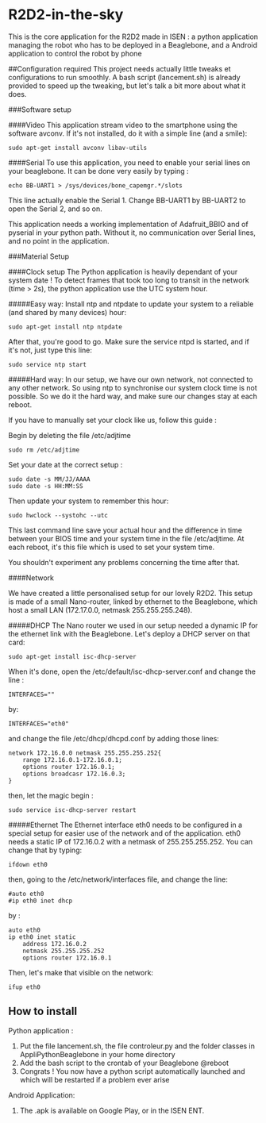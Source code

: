 # R2D2-in-the-sky

This is the core application for the R2D2 made in ISEN : a python application managing the robot who has to be deployed in a Beaglebone, and a Android application to control the robot by phone

##Configuration required
This project needs actually little tweaks et configurations to run smoothly. A bash script (lancement.sh) is already provided to speed up the tweaking, but let's talk a bit more about what it does.

###Software setup

####Video
This application stream video to the smartphone using the software avconv. If it's not installed, do it with a simple line (and a smile):

	sudo apt-get install avconv libav-utils

####Serial
To use this application, you need to enable your serial lines on your beaglebone. It can be done very easily by typing :
	
	echo BB-UART1 > /sys/devices/bone_capemgr.*/slots

This line actually enable the Serial 1. Change BB-UART1 by BB-UART2 to open the Serial 2, and so on.

This application needs a working implementation of Adafruit_BBIO and of pyserial in your python path. Without it, no communication over Serial lines, and no point in the application.

###Material Setup

####Clock setup
The Python application is heavily dependant of your system date ! To detect frames that took too long to transit in the network (time > 2s), the python application use the UTC system hour. 

#####Easy way:
Install ntp and ntpdate to update your system to a reliable (and shared by many devices) hour:

	sudo apt-get install ntp ntpdate

After that, you're good to go. Make sure the service ntpd is started, and if it's not, just type this line:

	sudo service ntp start

#####Hard way:
In our setup, we have our own network, not connected to any other network. So using ntp to synchronise our system clock time is not possible. So we do it the hard way, and make sure our changes stay at each reboot.

If you have to manually set your clock like us, follow this guide :

Begin by deleting the file /etc/adjtime

	sudo rm /etc/adjtime

Set your date at the correct setup :

	sudo date -s MM/JJ/AAAA
	sudo date -s HH:MM:SS

Then update your system to remember this hour:

	sudo hwclock --systohc --utc

This last command line save your actual hour and the difference in time between your BIOS time and your system time in the file /etc/adjtime. At each reboot, it's this file which is used to set your system time.

You shouldn't experiment any problems concerning the time after that.

####Network

We have created a little personalised setup for our lovely R2D2. This setup is made of a small Nano-router, linked by ethernet to the Beaglebone, which host a small LAN (172.17.0.0, netmask 255.255.255.248).

#####DHCP
The Nano router we used in our setup needed a dynamic IP for the ethernet link with the Beaglebone. Let's deploy a DHCP server on that card:

	sudo apt-get install isc-dhcp-server

When it's done, open the /etc/default/isc-dhcp-server.conf and change the line :

	INTERFACES=""

by:

	INTERFACES="eth0"

and change the file /etc/dhcp/dhcpd.conf by adding those lines:

	network 172.16.0.0 netmask 255.255.255.252{
		range 172.16.0.1-172.16.0.1;
		options router 172.16.0.1;
		options broadcasr 172.16.0.3;
	}

then, let the magic begin :

	sudo service isc-dhcp-server restart

#####Ethernet
The Ethernet interface eth0 needs to be configured in a special setup for easier use of the network and of the application. eth0 needs a static IP of 172.16.0.2 with a netmask of 255.255.255.252. You can change that by typing:

	ifdown eth0

then, going to the /etc/network/interfaces file, and change the line:

	#auto eth0
	#ip eth0 inet dhcp

by :

	auto eth0
	ip eth0 inet static
		address 172.16.0.2
		netmask 255.255.255.252
		options router 172.16.0.1

Then, let's make that visible on the network:

	ifup eth0

## How to install

Python application :
  1. Put the file lancement.sh, the file controleur.py and the folder classes in AppliPythonBeaglebone in your home directory
  2. Add the bash script to the crontab of your Beaglebone @reboot
  3. Congrats ! You now have a python script automatically launched and which will be restarted if a problem ever arise

Android Application:
  1. The .apk is available on Google Play, or in the ISEN ENT.
